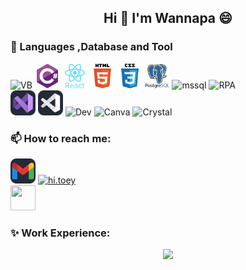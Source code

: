 <h2 align="center">Hi 👋 I'm Wannapa 😄 </h2>

<h3 align="left">🌱 Languages ,Database and Tool</h3>
<div align="left">
  <img src="https://www.svgrepo.com/show/374157/vb.svg" alt="VB" width="40" height="40"/></img> 
  <img src="https://raw.githubusercontent.com/devicons/devicon/master/icons/csharp/csharp-original.svg" alt="Csharp" width="40" height="40"/></img> 
  <img src="https://raw.githubusercontent.com/devicons/devicon/master/icons/react/react-original-wordmark.svg" alt="React" width="40" height="40"/></img> 
  <img src="https://raw.githubusercontent.com/devicons/devicon/master/icons/html5/html5-original-wordmark.svg" alt="html5" width="40" height="40"/></img> 
  <img src="https://raw.githubusercontent.com/devicons/devicon/master/icons/css3/css3-original-wordmark.svg" alt="css3" width="40" height="40"/></img> 
  <img src="https://raw.githubusercontent.com/devicons/devicon/master/icons/postgresql/postgresql-original-wordmark.svg" alt="postgresql" width="40" height="40"/></img> 
  <img src="https://miro.medium.com/v2/resize:fit:402/1*KTDZHTVaVbvbyhIf2PmBAw.png" alt="mssql" width="45" height="45"/></img>  
  <img src="https://xtglobal.com/wp-content/uploads/automation-anywhere-logo-3.png" alt="RPA"  width="90" height="35"/>
  <br>
  <img src="https://github.com/tandpfun/skill-icons/blob/main/icons/VisualStudio-Dark.svg" alt="VS"  width="40" height="40">  
  <img src="https://github.com/tandpfun/skill-icons/blob/main/icons/VSCode-Dark.svg" alt="VC"  width="40" height="40">  
  <img src="http://photos.prnewswire.com/prnfull/20130611/LA29592LOGO?max=200" alt="Dev"  width="140" height="30">  
  <img src="https://github-production-user-asset-6210df.s3.amazonaws.com/136815194/253220886-02494c7c-de6a-43a6-9293-6369696842ed.png" alt="Canva"  width="45" height="45"/> 
  <img src="https://encrypted-tbn0.gstatic.com/images?q=tbn:ANd9GcRE27-yHi2W1WxuEEwqNewlyTpGjKmBl2b2bA&s" alt="Crystal"  width="50" height="50"/> 
</div>


<h3 align="left">📫 How to reach me:</h3>
<p align="left">
<!--<a href="https://twitter.com/@w_toey" target="blank"><img align="center" src="https://www.svgrepo.com/show/475689/twitter-color.svg" alt="@w_toey" height="30" width="40" /></a>
<a href="https://instagram.com/ii.toeywl" target="blank"><img align="center" src="https://www.svgrepo.com/show/452229/instagram-1.svg" alt="ii.toeywl" height="30" width="40" /></a>-->
<!--<a href="https://mail.google.com/toeywannapa@gmail.com" target="blank"><img src="https://www.svgrepo.com/show/349378/gmail.svg" alt="toeywannapa" height="40" width="40" /></a>-->
  
<a href="https://mail.google.com/toeywannapa@gmail.com" target="blank"><img src="https://github.com/tandpfun/skill-icons/blob/main/icons/Gmail-Dark.svg" height="40" width="40"></a>
<a href="https://Line.com/hi.toey" target="blank"><img src="https://www.svgrepo.com/show/81685/line-logo.svg" alt="hi.toey" height="40" width="40" /></a>  
<img src="https://www.svgrepo.com/show/60945/telephone-auricular.svg" height="40" width="40"></a> 
<!--<h4>092-6258383</h4>-->
</p>

<h3 align="left">✨ Work Experience:</h3>
<!--### Projects and Dev Stuff:

<details>	
  <summary><b>⚡ Github Stats</b></summary>

<img height="180em" src="https://github-readme-stats.vercel.app/api?username=bhatvikrant&show_icons=true&hide_border=true&&count_private=true&include_all_commits=true" />
<img height="180em" src="https://github-readme-stats.vercel.app/api/top-langs/?username=bhatvikrant&exclude_repo=KNN-Image-Classification&show_icons=true&hide_border=true&layout=compact&langs_count=8"/>
</details>

<details>	
  <summary><b>☄️ Github Streaks</b></summary>

<img height="180em" src="https://github-readme-streak-stats.herokuapp.com/?user=bhatvikrant&hide_border=true" />
</details>-->


 <div id="header" align="center">
  <img src="https://media.giphy.com/media/M9gbBd9nbDrOTu1Mqx/giphy.gif" width="100"/>
</div>

<!-- https://github.com/marwin1991/profile-technology-icons?tab=readme-ov-file#-tools -->
